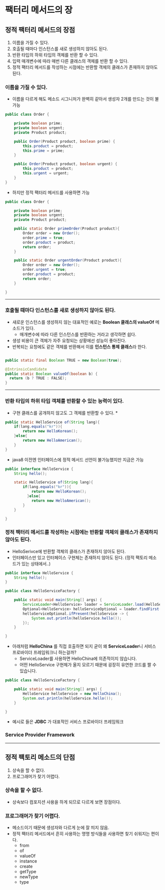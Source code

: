 # 팩터리 메서드의 장

## 정적 팩터리 메서드의 장점

1. 이름을 가질 수 있다.
2. 호출될 때마다 인스턴스를 새로 생성하지 않아도 된다.
3. 반환 타입의 하위 타입의 객체를 반환 할 수 있다.
4. 입력 매개변수에 따라 매번 다른 클래스의 객체를 반환 할 수 있다.
5. 정적 팩터리 메서드를 작성하는 시점에는 반환할 객체의 클래스가 존재하지 않아도 된다.


### 이름을 가질 수 있다.
- 이름을 다르게 해도 메소드 시그니처가 완벽히 같아서 생성자 2개를 만드는 것이 불가능
```java
public class Order {

    private boolean prime;
    private boolean urgent;
    private Product product;

    public Order(Product product, boolean prime) {
        this.product = product;
        this.prime = prime;
    }

    public Order(Product product, boolean urgent) {
        this.product = product;
        this.urgent = urgent;
    }
}
```
- 하지만 정적 팩터리 메서드를 사용하면 가능
```java
public class Order {

    private boolean prime;
    private boolean urgent;
    private Product product;

    public static Order primeOrder(Product product){
        Order order = new Order();
        order.prime = true;
        order.product = product;
        return order;
    }

    public static Order urgentOrder(Product product){
        Order order = new Order();
        order.urgent = true;
        order.product = product;
        return order;
    }

}

```

-----

### 호출될 때마다 인스턴스를 새로 생성하지 않아도 된다.

- 새로운 인스턴스를 생성하지 않는 대표적인 예로는 **Boolean 클래스의 valueOf** 메소드가 있다.
  * 매개변수에 따라 다른 인스턴스를 반환하는 거라고 생각하면 쉽다. 
- 생성 비용이 큰 객체가 자주 요청되는 상황에선 성능이 좋아진다.
- 반복되는 요청에도 같은 객체를 반환해서 이를 **인스턴스 통제 클래스**라 한다.
```java

public static final Boolean TRUE = new Boolean(true);

@IntrinsicCandidate
public static Boolean valueOf(boolean b) {
  return (b ? TRUE : FALSE);
}
```

-----

### 반환 타입의 하위 타입 객체를 반환할 수 있는 능력이 있다.
- 구현 클래스를 공개하지 않고도 그 객체를 반환할 수 있다. 
  * 
```java
public static HelloService of(String lang){
    if(lang.equals("kr")){
        return new HelloKorean();
    }else{
        return new HelloAmerican();
    }
}
```
- java8 이전엔 인터페이스에 정적 메서드 선언이 불가능했지만 지금은 가능
```java
public interface HelloService {
    String hello();

    static HelloService of(String lang){
        if(lang.equals("kr")){
            return new HelloKorean();
          }else{
            return new HelloAmerican();
        }
    }

}
```

### 정적 팩터리 메서드를 작성하는 시점에는 반환할 객체의 클래스가 존재하지 않아도 된다.
- HelloSerivce에 반환할 객체의 클래스가 존재하지 않아도 된다. 
-  인터페이스만 있고 인터페이스 구현체는 존재하지 않아도 된다. (정적 팩토리 메소드가 있는 상태에서..)
```java
public interface HelloService {
    String hello();
}
```
```java
public class HelloServiceFactory {

    public static void main(String[] args) {
        ServiceLoader<HelloService> loader = ServiceLoader.load(HelloService.class);
        Optional<HelloService> helloServiceOptional = loader.findFirst();
        helloServiceOptional.ifPresent(helloService -> {
            System.out.println(helloService.hello());
        });
    }

}
```

- 아래처럼 **HelloChina** 를 직접 호출하면 되지 굳이 왜 **ServiceLoader**니 서비스 프로바이더 프레임워크니 하는걸까?
  * ServiceLoader를 사용하면 HelloChina에 의존적이지 않습니다. 
  * 어떤 HelloService 구현체가 올지 모르기 때문에 굉장히 유연한 코드를 짤 수 있습니다.

```java
public class HelloServiceFactory {

    public static void main(String[] args) {
        HelloService helloService = new HelloChina();
        System.out.println(helloService.hello());
    }

}
```
- 예시로 들은 **JDBC** 가 대표적인 서비스 프로바이더 프레임워크

### Service Provider Framework

-----

## 정적 팩토리 메소드의 단점

1. 상속을 할 수 없다.
2. 프로그래머가 찾기 어렵다.

### 상속을 할 수 없다.
- 상속보다 컴포지션 사용을 하게 되므로 다르게 보면 장점이다.


### 프로그래머가 찾기 어렵다.
- 메소드이기 때문에 생성자와 다르게 눈에 잘 띄지 않음.
- 정적 팩터리 메서드에서 흔히 사용하는 명명 방식들을 사용하면 찾기 쉬워지는 편이다.
  - from
  - of
  - valueOf
  - instance
  - create
  - getType
  - newType
  - type


